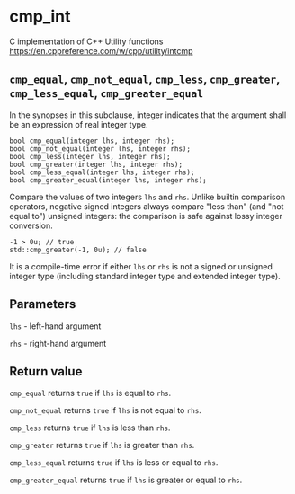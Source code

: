 # cmp_int
C implementation of C++ Utility functions https://en.cppreference.com/w/cpp/utility/intcmp

## `cmp_equal`, `cmp_not_equal`, `cmp_less`, `cmp_greater`, `cmp_less_equal`, `cmp_greater_equal`

In the synopses in this subclause, integer indicates that the argument shall be an expression of real integer type.

```
bool cmp_equal(integer lhs, integer rhs);
bool cmp_not_equal(integer lhs, integer rhs);
bool cmp_less(integer lhs, integer rhs);
bool cmp_greater(integer lhs, integer rhs);
bool cmp_less_equal(integer lhs, integer rhs);
bool cmp_greater_equal(integer lhs, integer rhs);
```

Compare the values of two integers `lhs` and `rhs`. Unlike builtin comparison operators, negative signed integers always compare "less than" (and "not equal to") unsigned integers: the comparison is safe against lossy integer conversion.

```
-1 > 0u; // true
std::cmp_greater(-1, 0u); // false
```
 
It is a compile-time error if either `lhs` or `rhs` is not a signed or unsigned integer type (including standard integer type and extended integer type).

## Parameters
`lhs` - left-hand argument

`rhs` - right-hand argument

## Return value

`cmp_equal` returns `true` if `lhs` is equal to `rhs`.

`cmp_not_equal` returns `true` if `lhs` is not equal to `rhs`.

`cmp_less` returns `true` if `lhs` is less than `rhs`.

`cmp_greater` returns `true` if `lhs` is greater than `rhs`.

`cmp_less_equal` returns `true` if `lhs` is less or equal to `rhs`.

`cmp_greater_equal` returns `true` if `lhs` is greater or equal to `rhs`.
